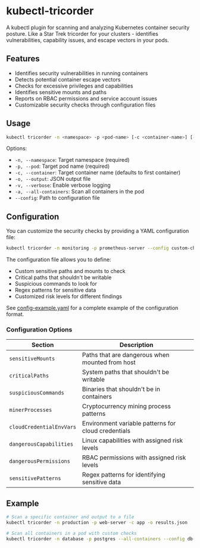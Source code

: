 # kubectl-tricorder
A kubectl plugin for scanning and analyzing Kubernetes container security posture. Like a Star Trek tricorder for your clusters - identifies vulnerabilities, capability issues, and escape vectors in your pods.

## Features

- Identifies security vulnerabilities in running containers
- Detects potential container escape vectors
- Checks for excessive privileges and capabilities
- Identifies sensitive mounts and paths
- Reports on RBAC permissions and service account issues
- Customizable security checks through configuration files

## Usage

```bash
kubectl tricorder -n <namespace> -p <pod-name> [-c <container-name>] [-o output.json] [-v] [-a] [--config config.yaml]
```

Options:
- `-n, --namespace`: Target namespace (required)
- `-p, --pod`: Target pod name (required)
- `-c, --container`: Target container name (defaults to first container)
- `-o, --output`: JSON output file
- `-v, --verbose`: Enable verbose logging
- `-a, --all-containers`: Scan all containers in the pod
- `--config`: Path to configuration file

## Configuration

You can customize the security checks by providing a YAML configuration file:

```bash
kubectl tricorder -n monitoring -p prometheus-server --config custom-checks.yaml
```

The configuration file allows you to define:
- Custom sensitive paths and mounts to check
- Critical paths that shouldn't be writable
- Suspicious commands to look for
- Regex patterns for sensitive data
- Customized risk levels for different findings

See [config-example.yaml](config-example.yaml) for a complete example of the configuration format.

### Configuration Options

| Section | Description |
|---------|-------------|
| `sensitiveMounts` | Paths that are dangerous when mounted from host |
| `criticalPaths` | System paths that shouldn't be writable |
| `suspiciousCommands` | Binaries that shouldn't be in containers |
| `minerProcesses` | Cryptocurrency mining process patterns |
| `cloudCredentialEnvVars` | Environment variable patterns for cloud credentials |
| `dangerousCapabilities` | Linux capabilities with assigned risk levels |
| `dangerousPermissions` | RBAC permissions with assigned risk levels |
| `sensitivePatterns` | Regex patterns for identifying sensitive data |

## Example

```bash
# Scan a specific container and output to a file
kubectl tricorder -n production -p web-server -c app -o results.json

# Scan all containers in a pod with custom checks
kubectl tricorder -n database -p postgres --all-containers --config db-checks.yaml
```
